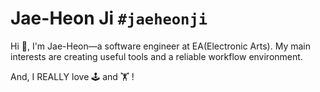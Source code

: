 # Jae-Heon Ji `#jaeheonji`

Hi 👋, I'm Jae-Heon—a software engineer at EA(Electronic Arts). My main interests are creating useful tools and a reliable workflow environment.

And, I REALLY love 🕹 and 🏋️ !
